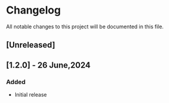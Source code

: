 # Changelog

All notable changes to this project will be documented in this file.

## [Unreleased]

## [1.2.0] - 26 June,2024
### Added
- Initial release
